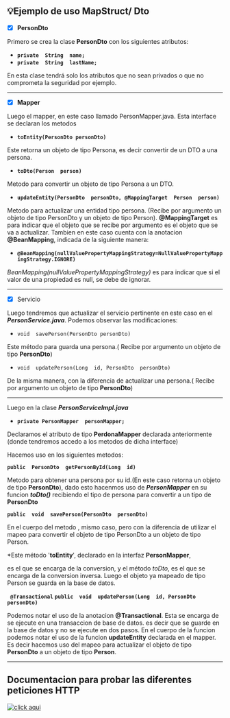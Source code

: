 
## 💡Ejemplo de uso MapStruct/ Dto

-  [x] **PersonDto**

Primero se crea la clase **PersonDto** con los siguientes atributos:

 - **`private  String  name;`**
 - **`private  String  lastName;`**

En esta clase tendrá solo los atributos que no sean privados o que no comprometa la seguridad por ejemplo.

----
 - [x] **Mapper**

Luego el mapper, en este caso llamado PersonMapper.java. Esta interface se declaran los metodos 

 - **`toEntity(PersonDto personDto)`**

 Este retorna un objeto de tipo Persona, es decir convertir de un DTO a una persona.

 - **`toDto(Person  person)`**
 
 Metodo para convertir un objeto de tipo Persona a un DTO.

 - **`updateEntity(PersonDto  personDto, @MappingTarget  Person  person)`**

Metodo para actualizar una entidad tipo persona. (Recibe por argumento un objeto de tipo PersonDto y un objeto de tipo Person).
**@MappingTarget** es para indicar que el objeto que se recibe por argumento es el objeto que se va a actualizar.
Tambien en este caso cuenta con la anotacion **@BeanMapping**, indicada de la siguiente manera:

 - **`@BeanMapping(nullValuePropertyMappingStrategy=NullValuePropertyMappingStrategy.IGNORE)`**

*BeanMapping(nullValuePropertyMappingStrategy)* es para indicar que si el valor de una propiedad es null, se debe de ignorar.

---
- [x] Servicio 

Luego tendremos que actualizar el servicio pertinente en este caso en el ***PersonService.java***. Podemos observar las modificaciones:

 - `void  savePerson(PersonDto personDto)`

Este método para guarda una persona.( Recibe por argumento un objeto de tipo **PersonDto**)

 - `void  updatePerson(Long  id, PersonDto  personDto)`

De la misma manera, con la diferencia de  actualizar una persona.( Recibe por argumento un objeto de tipo **PersonDto**)

----

Luego en la clase ***PersonServiceImpl.java***  

 - **`private PersonMapper  personMapper;`**

Declaramos el atributo de tipo **PerdonaMapper** declarada anteriormente (donde tendremos accedo a los metodos de dicha interface)

Hacemos uso en los siguientes metodos:

**`public  PersonDto  getPersonById(Long  id)`**

Metodo para obtener una persona por su id.(En este caso retorna un objeto de tipo **PersonDto**), dado esto hacenmos uso de ***PersonMapper*** en su funcion ***toDto()*** recibiendo el tipo de persona para convertir a un tipo de **PersonDto**

**`public  void  savePerson(PersonDto  personDto)`**

En el cuerpo del metodo , mismo caso, pero con la diferencia de utilizar el mapeo para convertir el objeto de tipo PersonDto a un objeto de tipo Person.

*Este método '**toEntity**', declarado en la interfaz **PersonMapper**,

es el que se encarga de la conversion, y el método *toDto*, es el que se encarga de la conversion inversa.
Luego el objeto ya mapeado de tipo Person se guarda en la base de datos.

**`
@Transactional`**
**`public  void  updatePerson(Long  id, PersonDto  personDto)`**


Podemos notar el uso de la anotacion **@Transactional**.
Esta se encarga de se ejecute en una transaccion de base de datos. es decir que se guarde en la base de datos y no se ejecute en dos pasos.
En el cuerpo de la funcion podemos notar el uso de la funcion **updateEntity** declarada en el mapper. Es decir hacemos uso del mapeo para actualizar el objeto de tipo **PersonDto** a un objeto de tipo **Person**.

---

## Documentacion para probar las diferentes peticiones HTTP
[![click aqui](https://res.cloudinary.com/postman/image/upload/t_team_logo_pubdoc/v1/team/4dafc4546a067ed3b4522a4b26bd74dbee2fd556bb0d42538c88ac88a7ec14f3)](https://documenter.getpostman.com/view/13757094/UVJeEbTN)
